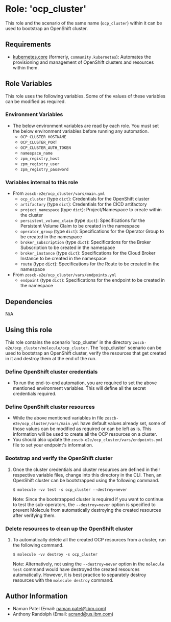 # Role: 'ocp_cluster'
This role and the scenario of the same name (`ocp_cluster`) within it can be used to bootstrap an OpenShift cluster.


## Requirements
  - [kubernetes.core](https://galaxy.ansible.com/kubernetes/core) (formerly, `community.kubernetes`): Automates the provisioning and management of OpenShift clusters and resources within them.


## Role Variables
This role uses the following variables. Some of the values of these variables can be modified as required.

### Environment Variables
  - The below environment variables are read by each role. You must set the below environment variables before running any automation.
    - `OCP_CLUSTER_HOSTNAME`
    - `OCP_CLUSTER_PORT`
    - `OCP_CLUSTER_AUTH_TOKEN`
    - `namespace_name`
    - `zpm_registry_host`
    - `zpm_registry_user`
    - `zpm_registry_password`

### Variables internal to this role
  - From `zoscb-e2e/ocp_cluster/vars/main.yml`
      - `ocp_cluster` (type `dict`): Credentials for the OpenShift cluster
      - `artifactory` (type `dict`): Credentials for the CICD artifactory
      - `project_namespace` (type `dict`): Project/Namespace to create within the cluster
      - `persistent_volume_claim` (type `dict`): Specifications for the Persistent Volume Claim to be created in the namespace
      - `operator_group` (type `dict`): Specifications for the Operator Group to be created in the namespace
      - `broker_subscription` (type `dict`): Specifications for the Broker Subscription to be created in the namespace
      - `broker_instance` (type `dict`): Specifications for the Cloud Broker Instance to be created in the namespace
      - `route` (type `dict`): Specifications for the Route to be created in the namespace
  - From `zoscb-e2e/ocp_cluster/vars/endpoints.yml`
      - `endpoint` (type `dict`): Specifications for the endpoint to be created in the namespace


## Dependencies
N/A


## Using this role
This role contains the scenario 'ocp_cluster' in the directory `zoscb-e2e/ocp_cluster/molecule/ocp_cluster`. The 'ocp_cluster' scenario can be used to bootstrap an OpenShift cluster, verify the resources that get created in it and destroy them at the end of the run.

### Define OpenShift cluster credentials
  - To run the end-to-end automation, you are required to set the above mentioned environment variables. This will define all the secret credentials required.


### Define OpenShift cluster resources
  - While the above mentioned variables in file `zoscb-e2e/ocp_cluster/vars/main.yml` have default values already set, some of those values can be modified as required or can be left as is. This information will be used to create all the OCP resources on a cluster.
  - You should also update the `zoscb-e2e/ocp_cluster/vars/endpoints.yml` file to set your endpoint's information.

### Bootstrap and verify the OpenShift cluster
  1. Once the cluster credentials and cluster resources are defined in their respective variable files, change into this directory in the CLI. Then, an OpenShift cluster can be bootstrapped using the following command.

      ```
      $ molecule -vv test -s ocp_cluster --destroy=never
      ```

      Note: Since the bootstrapped cluster is required if you want to continue to test the sub-operators, the `--destroy=never` option is specified to prevent Molecule from automatically destroying the created resources after verifying them.

### Delete resources to clean up the OpenShift cluster
  1. To automatically delete all the created OCP resources from a cluster, run the following command.
      ```
      $ molecule -vv destroy -s ocp_cluster
      ```

      Note: Alternatively, not using the `--destroy=never` option in the `molecule test` command would have destroyed the created resources automatically. However, it is best practice to separately destroy resources with the `molecule destroy` command.


## Author Information
- Naman Patel (Email: naman.patel@ibm.com)
- Anthony Randolph (Email: acrand@us.ibm.com)
